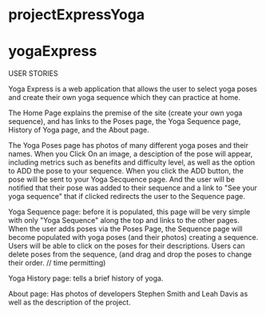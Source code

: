 # projectExpressYoga

# yogaExpress


USER STORIES

Yoga Express is a web application that allows the user to select yoga poses and create their own yoga sequence which they can practice at home. 

The Home Page explains the premise of the site (create your own yoga sequence), and has links to the Poses page, the Yoga Sequence page, History of Yoga page, and the About page.

The Yoga Poses page has photos of many different yoga poses and their names. When you Click On an image, a desciption of the pose will appear, including metrics such as benefits and difficulty level, as well as the option to ADD the pose to your sequence. When you click the ADD button, the pose will be sent to your Yoga Secquence page. And the user will be notified that their pose was added to their sequence and a link to "See your yoga sequence" that if clicked redirects the user to the Sequence page.

Yoga Sequence page: before it is populated, this page will be very simple with only "Yoga Sequence" along the top and links to the other pages. When the user adds poses via the Poses Page, the Sequence page will become populated with yoga poses (and their photos) creating a sequence. Users will be able to click on the poses for their descriptions. Users can delete poses from the sequence, (and drag and drop the poses to change their order. // time permitting)

Yoga History page: tells a brief history of yoga. 

About page: Has photos of developers Stephen Smith and Leah Davis as well as the description of the project. 